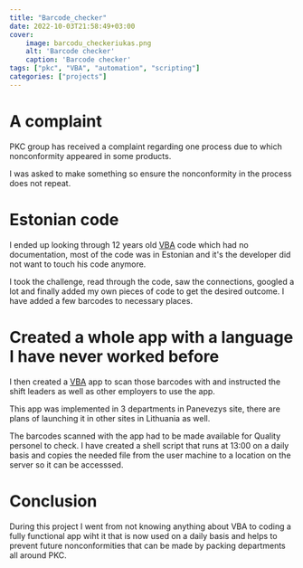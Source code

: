 ```yaml
---
title: "Barcode_checker"
date: 2022-10-03T21:58:49+03:00
cover:
    image: barcodu_checkeriukas.png
    alt: 'Barcode checker'
    caption: 'Barcode checker'
tags: ["pkc", "VBA", "automation", "scripting"]
categories: ["projects"]
---
```


# A complaint 

PKC group has received a complaint regarding one process due to
which nonconformity appeared in some products.

I was asked to make something so ensure the nonconformity in the
process does not repeat.

# Estonian code

I ended up looking through 12 years old
[VBA](https://learn.microsoft.com/en-us/dotnet/visual-basic/) code which had no
documentation, most of the code was in Estonian and it's the developer
did not want to touch his code anymore.

I took the challenge, read through the code, saw the connections,
googled a lot and finally added my own pieces of code to get the
desired outcome. I have added a few barcodes to necessary places.

# Created a whole app with a language I have never worked before

I then created a
[VBA](https://learn.microsoft.com/en-us/dotnet/visual-basic/) app to
scan those barcodes with and instructed the shift leaders as well as
other employers to use the app. 

This app was implemented in 3 departments in Panevezys site, there are
plans of launching it in other sites in Lithuania as well.

The barcodes scanned with the app had to be made available for Quality
personel to check. I have created a shell script that runs at 13:00 on
a daily basis and copies the needed file from the user machine to a
location on the server so it can be accesssed.

# Conclusion

During this project I went from not knowing anything about VBA to
coding a fully functional app wiht it that is now used on a daily
basis and helps to prevent future nonconformities that can be made by
packing departments all around PKC.

